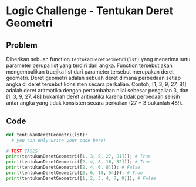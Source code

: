 # Logic Challenge - Tentukan Deret Geometri

## Problem

Diberikan sebuah function `tentukanDeretGeometri(lst)` yang menerima satu parameter berupa list yang terdiri dari angka. Function tersebut akan mengembalikan truejika list dari parameter tersebut merupakan deret geometri. Deret geometri adalah sebuah deret dimana perbedaan setiap angka di deret tersebut konsisten secara perkalian. Contoh, [1, 3, 9, 27, 81] adalah deret aritmatika dengan pertambahan nilai sebesar pengalian 3, dan [1, 3, 9, 27, 48] bukanlah deret aritmatika karena tidak perbedaan selisih antar angka yang tidak konsisten secara perkalian (27 \* 3 bukanlah 48!).

## Code

```python
def tentukanDeretGeometri(lst):
  # you can only write your code here!

# TEST CASES
print(tentukanDeretGeometri([1, 3, 9, 27, 81])); # True
print(tentukanDeretGeometri([2, 4, 8, 16, 32])); # True
print(tentukanDeretGeometri([2, 4, 6, 8])); # False
print(tentukanDeretGeometri([2, 6, 18, 54])); # True
print(tentukanDeretGeometri([1, 2, 3, 4, 7, 9])); # False
```
